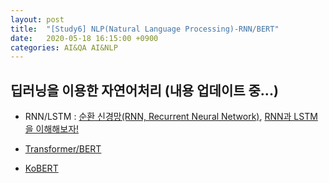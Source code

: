 ```yaml
---
layout: post
title:  "[Study6] NLP(Natural Language Processing)-RNN/BERT"
date:   2020-05-18 16:15:00 +0900
categories: AI&QA AI&NLP
---
```


## 딥러닝을 이용한 자연어처리 (내용 업데이트 중...)

- RNN/LSTM : [순환 신경망(RNN, Recurrent Neural Network)](https://excelsior-cjh.tistory.com/183), [RNN과 LSTM을 이해해보자!](https://ratsgo.github.io/natural%20language%20processing/2017/03/09/rnnlstm/)

- [Transformer/BERT](https://github.com/google-research/bert)

- [KoBERT](https://github.com/SKTBrain/KoBERT)
